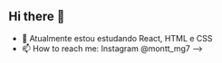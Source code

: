## Hi there 👋

- 🌱 Atualmente estou estudando React, HTML e CSS
- 📫 How to reach me: Instagram @montt_mg7
-->
